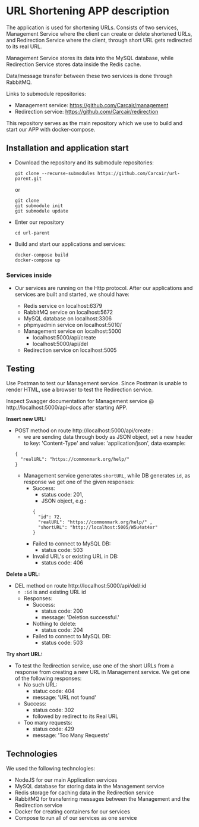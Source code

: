 # URL Shortening APP description

The application is used for shortening URLs. Consists of two services, Management Service where the client can create or delete shortened URLs, and Redirection Service where the client, through short URL gets redirected to its real URL.

Management Service stores its data into the MySQL database, while Redirection Service stores data inside the Redis cache.

Data/message transfer between these two services is done through RabbitMQ.

Links to submodule repositories:

- Management service: https://github.com/Carcair/management
- Redirection service: https://github.com/Carcair/redirection

This repository serves as the main repository which we use to build and start our APP with docker-compose.

## Installation and application start

- Download the repository and its submodule repositories:

  ```
  git clone --recurse-submodules https://github.com/Carcair/url-parent.git
  ```

  or

  ```
  git clone
  git submodule init
  git submodule update
  ```

- Enter our repository

  ```
  cd url-parent
  ```

- Build and start our applications and services:
  ```
  docker-compose build
  docker-compose up
  ```

### **Services inside**

- Our services are running on the Http protocol. After our applications and services are built and started, we should have:

  - Redis service on localhost:6379
  - RabbitMQ service on localhost:5672
  - MySQL database on localhost:3306
  - phpmyadmin service on localhost:5010/
  - Management service on localhost:5000
    - localhost:5000/api/create
    - localhost:5000/api/del
  - Redirection service on localhost:5005

## Testing

Use Postman to test our Management service. Since Postman is unable to render HTML, use a browser to test the Redirection service.

Inspect Swagger documentation for Management service @ http://localhost:5000/api-docs after starting APP.

**Insert new URL:**

- POST method on route http://localhost:5000/api/create :
  - we are sending data through body as JSON object, set a new header to key: 'Content-Type' and value: 'application/json', data example:
  ```
  {
    "realURL": "https://commonmark.org/help/"
  }
  ```
  - Management service generates `shortURL`, while DB generates `id`, as response we get one of the given responses:
    - Success:
      - status code: 201,
      - JSON object, e.g.:
      ```
      {
        "id": 72,
        "realURL": "https://commonmark.org/help/" ,
        "shortURL": "http://localhost:5005/W5u4at4xr"
      }
      ```
    - Failed to connect to MySQL DB:
      - status code: 503
    - Invalid URL's or existing URL in DB:
      - status code: 406

**Delete a URL:**

- DEL method on route http://localhost:5000/api/del/:id
  - `:id` is and existing URL id
  - Responses:
    - Success:
      - status code: 200
      - message: 'Deletion successful.'
    - Nothing to delete:
      - status code: 204
    - Failed to connect to MySQL DB:
      - status code: 503

**Try short URL:**

- To test the Redirection service, use one of the short URLs from a response from creating a new URL in Management service. We get one of the following responses:
  - No such URL:
    - statuc code: 404
    - message: 'URL not found'
  - Success:
    - status code: 302
    - followed by redirect to its Real URL
  - Too many requests:
    - status code: 429
    - message: 'Too Many Requests'

## Technologies

We used the following technologies:

- NodeJS for our main Application services
- MySQL database for storing data in the Management service
- Redis storage for caching data in the Redirection service
- RabbitMQ for transferring messages between the Management and the Redirection service
- Docker for creating containers for our services
- Compose to run all of our services as one service
